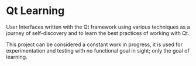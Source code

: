 # Qt Learning
User Interfaces written with the Qt framework using various techniques as a journey of self-discovery and to learn the best practices of working with Qt.

This project can be considered a constant work in progress, it is used for experimentation and testing with no functional goal in sight; only the goal of learning.